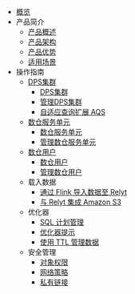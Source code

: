 * [概览](/relyt/README)
* 产品简介
    * [产品概述](/relyt/introduction/overview)
    * [产品架构](/relyt/introduction/architecture)
    * [产品优势](/relyt/introduction/highlights)
    * [适用场景](/relyt/introduction/application-scenarios)
* 操作指南
    * [DPS集群](/relyt/guides/dps-clusters)
      * [DPS集群](/relyt/guides/dps-clusters/dps-clusters)
      * [管理DPS集群](/relyt/guides/dps-clusters/manage-dps-clusters)
      * [自适应查询扩展 AQS](/relyt/guides/dps-clusters/aqs)
    * [数仓服务单元](/relyt/guides/dw-service-units)
      * [数仓服务单元](/relyt/guides/dw-service-units/dw-service-units)
      * [管理数仓服务单元](/relyt/guides/dw-service-units/manage-dw-service-units)
    * [数仓用户](/relyt/guides/dw-users)
      * [数仓用户](/relyt/guides/dw-users/dw-users)
      * [管理数仓用户](/relyt/guides/dw-users/manage-dwusers)
    * 载入数据
      * [通过 Flink 导入数据至 Relyt](/relyt/guides/load-data/use-flink-to-load)
      * [与 Relyt 集成 Amazon S3](/relyt/guides/load-data/s3)
    * 优化器
      * [SQL 计划管理](/relyt/guides/optimization/sql-plan-management)
      * [优化器提示](/relyt/guides/optimization/optimizer-hints)
      * [使用 TTL 管理数据](/relyt/guides/optimization/ttl)
    * 安全管理
      * [对象权限](/relyt/guides/security/object-privileges)
      * [网络策略](/relyt/guides/security/network-policies)
      * [私有链接](/relyt/guides/security/private-link)
